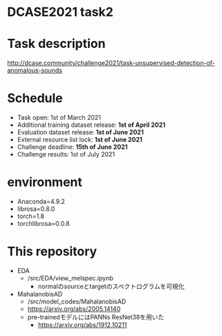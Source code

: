 # DCASE2021 task2

# Task description
http://dcase.community/challenge2021/task-unsupervised-detection-of-anomalous-sounds

# Schedule
- Task open: 1st of March 2021
- Additional training dataset release: __1st of April 2021__
- Evaluation dataset release: __1st of June 2021__
- External resource list lock: __1st of June 2021__
- Challenge deadline: __15th of June 2021__
- Challenge results: 1st of July 2021

# environment
- Anaconda=4.9.2
- librosa=0.8.0
- torch=1.8
- torchlibrosa=0.0.8

# This repository
- EDA
    - /src/EDA/view_melspec.ipynb
        - normalのsourceとtargetのスペクトログラムを可視化
- MahalanobisAD
    - /src/model_codes/MahalanobisAD
    - https://arxiv.org/abs/2005.14140
    - pre-trainedモデルにはPANNs ResNet38を用いた
        - https://arxiv.org/abs/1912.10211


